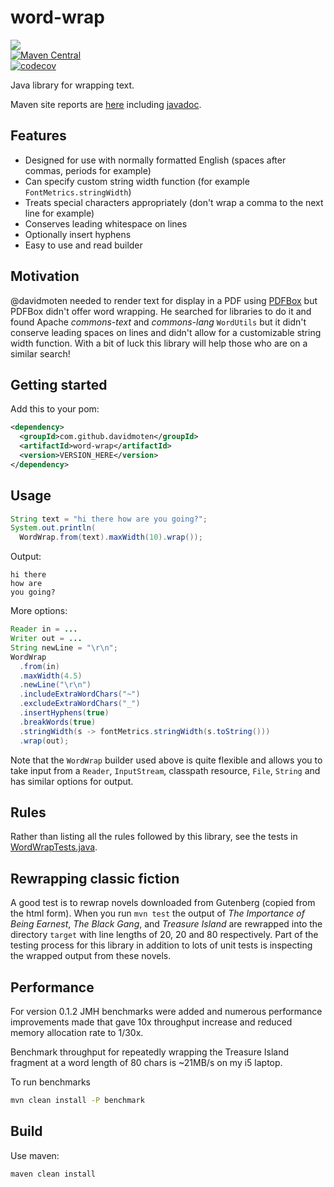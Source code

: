 # word-wrap
<a href="https://travis-ci.org/davidmoten/word-wrap"><img src="https://travis-ci.org/davidmoten/word-wrap.svg"/></a><br/>
[![Maven Central](https://maven-badges.herokuapp.com/maven-central/com.github.davidmoten/word-wrap/badge.svg?style=flat)](https://maven-badges.herokuapp.com/maven-central/com.github.davidmoten/word-wrap)<br/>
[![codecov](https://codecov.io/gh/davidmoten/word-wrap/branch/master/graph/badge.svg)](https://codecov.io/gh/davidmoten/word-wrap)

Java library for wrapping text.

Maven site reports are [here](https://davidmoten.github.io/word-wrap) including [javadoc](https://davidmoten.github.io/word-wrap/apidocs/index.html).

## Features
* Designed for use with normally formatted English (spaces after commas, periods for example)
* Can specify custom string width function (for example `FontMetrics.stringWidth`)
* Treats special characters appropriately (don't wrap a comma to the next line for example)
* Conserves leading whitespace on lines
* Optionally insert hyphens
* Easy to use and read builder

## Motivation
@davidmoten needed to render text for display in a PDF using [PDFBox](https://pdfbox.apache.org/) but PDFBox didn't offer word wrapping. He searched for libraries to do it and found Apache *commons-text* and *commons-lang* `WordUtils` but it didn't conserve leading spaces on lines and didn't allow for a customizable string width function. With a bit of luck this library will help those who are on a similar search!

## Getting started
Add this to your pom:

```xml
<dependency>
  <groupId>com.github.davidmoten</groupId>
  <artifactId>word-wrap</artifactId>
  <version>VERSION_HERE</version>
</dependency>
```

## Usage
```java
String text = "hi there how are you going?";
System.out.println(
  WordWrap.from(text).maxWidth(10).wrap());
```
Output:
```
hi there
how are
you going?
```
More options:

```java
Reader in = ...
Writer out = ...
String newLine = "\r\n";
WordWrap
  .from(in)
  .maxWidth(4.5)
  .newLine("\r\n")
  .includeExtraWordChars("~")
  .excludeExtraWordChars("_")
  .insertHyphens(true)
  .breakWords(true)
  .stringWidth(s -> fontMetrics.stringWidth(s.toString()))
  .wrap(out);
```

Note that the `WordWrap` builder used above is quite flexible and allows you to take input from a `Reader`, `InputStream`, classpath resource, `File`, `String` and has similar options for output.

## Rules
Rather than listing all the rules followed by this library, see the tests in [WordWrapTests.java](https://github.com/davidmoten/word-wrap/blob/master/src/test/java/org/davidmoten/text/utils/WordWrapTest.java).

## Rewrapping classic fiction
A good test is to rewrap novels downloaded from Gutenberg (copied from the html form). When you run `mvn test` the output of *The Importance of Being Earnest*, *The Black Gang*, and *Treasure Island* are rewrapped into the directory `target` with line lengths of 20, 20 and 80 respectively. Part of the testing process for this library in addition to lots of unit tests is inspecting the wrapped output from these novels.

## Performance
For version 0.1.2 JMH benchmarks were added and numerous performance improvements made that gave 10x throughput increase and reduced memory allocation rate to 1/30x.

Benchmark throughput for repeatedly wrapping the Treasure Island fragment at a word length of 80 chars is ~21MB/s on my i5 laptop.

To run benchmarks

```bash
mvn clean install -P benchmark
```

## Build
Use maven:
```bash
maven clean install
```

